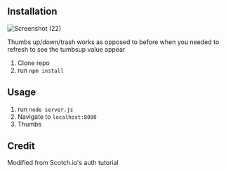 ## Installation



![Screenshot (22)](https://user-images.githubusercontent.com/113322000/201487219-de53747e-dbd4-4988-b485-9623f1138d90.png)

Thumbs up/down/trash works as opposed to before when you needed to refresh to see the tumbsup value appear

1. Clone repo
2. run `npm install`

## Usage

1. run `node server.js`
2. Navigate to `localhost:8080`
3. Thumbs 

## Credit

Modified from Scotch.io's auth tutorial
